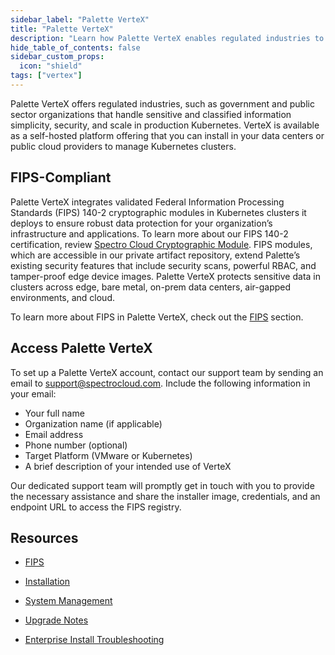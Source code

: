 ```yaml
---
sidebar_label: "Palette VerteX"
title: "Palette VerteX"
description: "Learn how Palette VerteX enables regulated industries to meet stringent security requirements."
hide_table_of_contents: false
sidebar_custom_props:
  icon: "shield"
tags: ["vertex"]
---
```


Palette VerteX offers regulated industries, such as government and public sector organizations that handle sensitive and
classified information simplicity, security, and scale in production Kubernetes. VerteX is available as a self-hosted
platform offering that you can install in your data centers or public cloud providers to manage Kubernetes clusters.

## FIPS-Compliant

Palette VerteX integrates validated Federal Information Processing Standards (FIPS) 140-2 cryptographic modules in
Kubernetes clusters it deploys to ensure robust data protection for your organization’s infrastructure and applications.
To learn more about our FIPS 140-2 certification, review
[Spectro Cloud Cryptographic Module](https://csrc.nist.gov/projects/cryptographic-module-validation-program/certificate/4349).
FIPS modules, which are accessible in our private artifact repository, extend Palette’s existing security features that
include security scans, powerful RBAC, and tamper-proof edge device images. Palette VerteX protects sensitive data in
clusters across edge, bare metal, on-prem data centers, air-gapped environments, and cloud.

To learn more about FIPS in Palette VerteX, check out the [FIPS](fips/fips.md) section.

## Access Palette VerteX

To set up a Palette VerteX account, contact our support team by sending an email to support@spectrocloud.com. Include
the following information in your email:

- Your full name
- Organization name (if applicable)
- Email address
- Phone number (optional)
- Target Platform (VMware or Kubernetes)
- A brief description of your intended use of VerteX

Our dedicated support team will promptly get in touch with you to provide the necessary assistance and share the
installer image, credentials, and an endpoint URL to access the FIPS registry.

## Resources

- [FIPS](fips/fips.md)

- [Installation](install-palette-vertex/install-palette-vertex.md)

- [System Management](system-management/system-management.md)

- [Upgrade Notes](upgrade/upgrade.md)

- [Enterprise Install Troubleshooting](../troubleshooting/enterprise-install.md)
